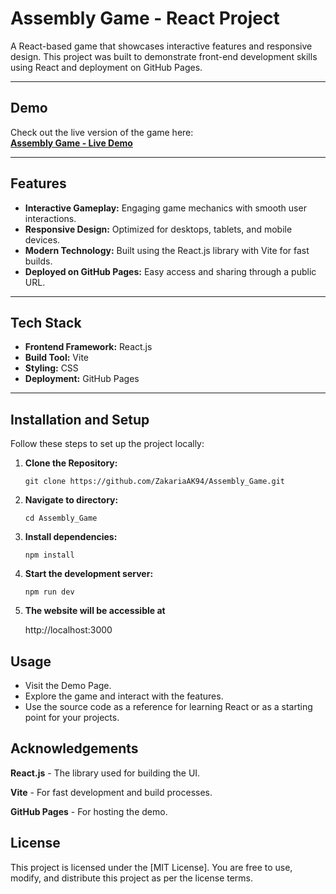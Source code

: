 # Assembly Game - React Project

A React-based game that showcases interactive features and responsive design. This project was built to demonstrate front-end development skills using React and deployment on GitHub Pages.

---

## Demo

Check out the live version of the game here:  
[**Assembly Game - Live Demo**](https://ZakariaAK94.github.io/Assembly_Game/)

---

## Features

- **Interactive Gameplay:** Engaging game mechanics with smooth user interactions.
- **Responsive Design:** Optimized for desktops, tablets, and mobile devices.
- **Modern Technology:** Built using the React.js library with Vite for fast builds.
- **Deployed on GitHub Pages:** Easy access and sharing through a public URL.

---

## Tech Stack

- **Frontend Framework:** React.js
- **Build Tool:** Vite
- **Styling:** CSS
- **Deployment:** GitHub Pages

---

## Installation and Setup

Follow these steps to set up the project locally:

1. **Clone the Repository:**
   ```
   git clone https://github.com/ZakariaAK94/Assembly_Game.git
   ```
2. **Navigate to directory:**
   ```
   cd Assembly_Game
   ```

3. **Install dependencies:**
   ```
   npm install
   ```

4. **Start the development server:**
   ```
   npm run dev
   ```

5. **The website will be accessible at**

   http://localhost:3000

## Usage

 * Visit the Demo Page.
 * Explore the game and interact with the features.
 * Use the source code as a reference for learning React or as a starting point for your projects.

## Acknowledgements

<p><strong>React.js</strong> - The library used for building the UI.</p>
<p><strong>Vite</strong> - For fast development and build processes.</p>
<p><strong>GitHub Pages</strong> - For hosting the demo.</p>

## License
This project is licensed under the [MIT License]. You are free to use, modify, and distribute this project as per the license terms.
